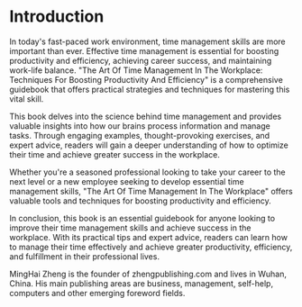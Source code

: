 # Introduction

In today's fast-paced work environment, time management skills are more important than ever. Effective time management is essential for boosting productivity and efficiency, achieving career success, and maintaining work-life balance. "The Art Of Time Management In The Workplace: Techniques For Boosting Productivity And Efficiency" is a comprehensive guidebook that offers practical strategies and techniques for mastering this vital skill.

This book delves into the science behind time management and provides valuable insights into how our brains process information and manage tasks. Through engaging examples, thought-provoking exercises, and expert advice, readers will gain a deeper understanding of how to optimize their time and achieve greater success in the workplace.

Whether you're a seasoned professional looking to take your career to the next level or a new employee seeking to develop essential time management skills, "The Art Of Time Management In The Workplace" offers valuable tools and techniques for boosting productivity and efficiency.

In conclusion, this book is an essential guidebook for anyone looking to improve their time management skills and achieve success in the workplace. With its practical tips and expert advice, readers can learn how to manage their time effectively and achieve greater productivity, efficiency, and fulfillment in their professional lives.


MingHai Zheng is the founder of zhengpublishing.com and lives in Wuhan, China. His main publishing areas are business, management, self-help, computers and other emerging foreword fields.
